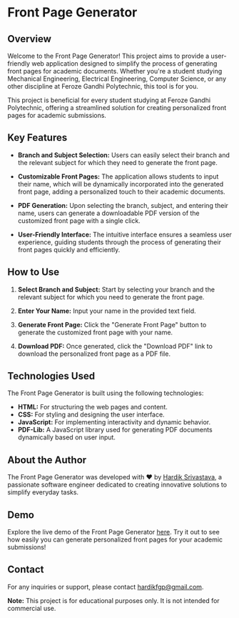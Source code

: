 # Front Page Generator

## Overview

Welcome to the Front Page Generator! This project aims to provide a user-friendly web application designed to simplify the process of generating front pages for academic documents. Whether you're a student studying Mechanical Engineering, Electrical Engineering, Computer Science, or any other discipline at Feroze Gandhi Polytechnic, this tool is for you.

This project is beneficial for every student studying at Feroze Gandhi Polytechnic, offering a streamlined solution for creating personalized front pages for academic submissions.

## Key Features

- **Branch and Subject Selection:** Users can easily select their branch and the relevant subject for which they need to generate the front page.

- **Customizable Front Pages:** The application allows students to input their name, which will be dynamically incorporated into the generated front page, adding a personalized touch to their academic documents.

- **PDF Generation:** Upon selecting the branch, subject, and entering their name, users can generate a downloadable PDF version of the customized front page with a single click.

- **User-Friendly Interface:** The intuitive interface ensures a seamless user experience, guiding students through the process of generating their front pages quickly and efficiently.

## How to Use

1. **Select Branch and Subject:** Start by selecting your branch and the relevant subject for which you need to generate the front page.

2. **Enter Your Name:** Input your name in the provided text field.

3. **Generate Front Page:** Click the "Generate Front Page" button to generate the customized front page with your name.

4. **Download PDF:** Once generated, click the "Download PDF" link to download the personalized front page as a PDF file.

## Technologies Used

The Front Page Generator is built using the following technologies:

- **HTML:** For structuring the web pages and content.
- **CSS:** For styling and designing the user interface.
- **JavaScript:** For implementing interactivity and dynamic behavior.
- **PDF-Lib:** A JavaScript library used for generating PDF documents dynamically based on user input.

## About the Author

The Front Page Generator was developed with ❤️ by [Hardik Srivastava](https://www.linkedin.com/in/codewithhardik), a passionate software engineer dedicated to creating innovative solutions to simplify everyday tasks.

## Demo

Explore the live demo of the Front Page Generator [here](https://hardik-techie.github.io/Front-Page-Generator/). Try it out to see how easily you can generate personalized front pages for your academic submissions!

## Contact

For any inquiries or support, please contact hardikfgp@gmail.com.

**Note:** This project is for educational purposes only. It is not intended for commercial use.
